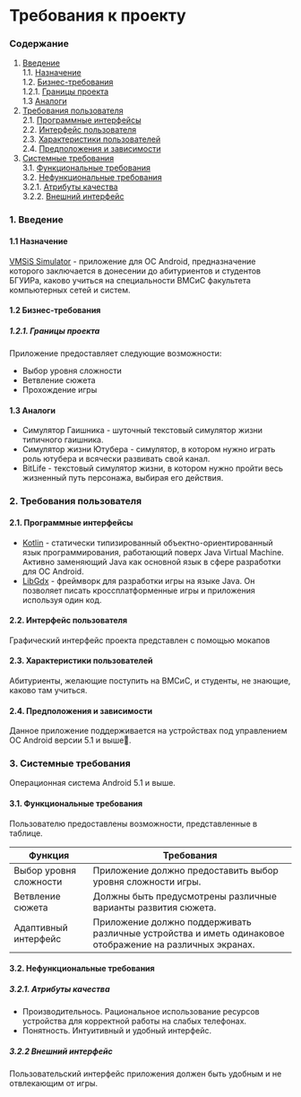 # Требования к проекту
### Содержание
1. [Введение](#1) <br>
  1.1. [Назначение](#1.1) <br>
  1.2. [Бизнес-требования](#1.2) <br>
      1.2.1. [Границы проекта](#1.2.1) <br>
  1.3 [Аналоги](#1.3) <br>
2. [Требования пользователя](#2) <br>
  2.1. [Программные интерфейсы](#2.1) <br>
  2.2. [Интерфейс пользователя](#2.2) <br>
  2.3. [Характеристики пользователей](#2.3) <br>
  2.4. [Предположения и зависимости](#2.4) <br>
3. [Системные требования](#3.) <br>
  3.1. [Функциональные требования](#3.1) <br>
  3.2. [Нефункциональные требования](#3.2) <br>
     3.2.1. [Атрибуты качества](#3.2.1) <br>
     3.2.2. [Внешний интерфейс](#3.2.2) <br>


### 1. Введение <a name="1"></a>
#### 1.1 Назначение <a name="1.1"></a> 

[VMSiS Simulator]() - приложение для ОС Android, предназначение которого заключается в донесении до абитуриентов и студентов БГУИРа, каково учиться на специальности ВМСиС факультета компьютерных сетей и систем.

#### 1.2 Бизнес-требования <a name="1.2"></a>
##### 1.2.1. Границы проекта <a name="1.2.1"></a>

Приложение предоставляет следующие возможности:

* Выбор уровня сложности
* Ветвление сюжета
* Прохождение игры

#### 1.3 Аналоги <a name="1.3"></a>

* Симулятор Гаишника - шуточный текстовый симулятор жизни типичного гаишника.
* Симулятор жизни Ютубера - симулятор, в котором нужно играть роль ютубера и всячески развивать свой канал.
* BitLife - текстовый симулятор жизни, в котором нужно пройти весь жизненный путь персонажа, выбирая его действия.

### 2. Требования пользователя <a name="2"></a>
#### 2.1. Программные интерфейсы <a name="2.1"></a>

* [Kotlin](https://kotlinlang.org/) - статически типизированный объектно-ориентированный язык программирования, работающий поверх Java Virtual Machine. Активно заменяющий Java как основной язык в сфере разработки для ОС Android.
* [LibGdx](https://libgdx.badlogicgames.com/) - фреймворк для разработки игры на языке Java. Он позволяет писать кроссплатформенные игры и приложения используя один код.

#### 2.2. Интерфейс пользователя <a name="2.2"></a>
Графический интерфейс проекта представлен с помощью мокапов

#### 2.3. Характеристики пользователей <a name="2.3"></a>

Абитуриенты, желающие поступить на ВМСиС, и студенты, не знающие, каково там учиться.

#### 2.4. Предположения и зависимости <a name="2.4"></a>
Данное приложение поддерживается на устройствах под управлением ОС Android версии 5.1 и выше. 

### 3. Системные требования <a name="3"></a>

Операционная система Android 5.1 и выше.

#### 3.1. Функциональные требования <a name="3.1"></a>

Пользователю предоставлены возможности, представленные в таблице.

Функция | Требования
--- | ---
Выбор уровня сложности | Приложение должно предоставить выбор уровня сложности игры.
Ветвление сюжета | Должны быть предусмотрены различные варианты развития сюжета.
Адаптивный интерфейс | Приложение должно поддерживать различные устройства и иметь одинаковое отображение на различных экранах.


#### 3.2. Нефункциональные требования <a name="3.2"></a>

##### 3.2.1. Атрибуты качества <a name="3.2.1"></a>
* Производительнось. Рациональное использование ресурсов устройства для корректной работы на слабых телефонах.
* Понятность. Интуитивный и удобный интерфейс.


##### 3.2.2 Внешний интерфейс <a name="3.2.2"></a>
Пользовательский интерфейс приложения должен быть удобным и не отвлекающим от игры.

